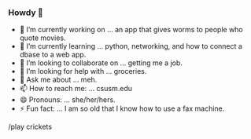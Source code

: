 ### Howdy 👋


- 🔭 I’m currently working on ... an app that gives worms to people who quote movies.
- 🌱 I’m currently learning ... python, networking, and how to connect a dbase to a web app.
- 👯 I’m looking to collaborate on ... getting me a job.
- 🤔 I’m looking for help with ... groceries.
- 💬 Ask me about ... meh.
- 📫 How to reach me: ... csusm.edu
- 😄 Pronouns: ... she/her/hers.
- ⚡ Fun fact: ... I am so old that I know how to use a fax machine.

/play crickets
